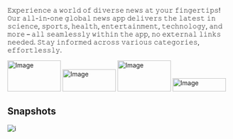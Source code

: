 
𝙴𝚡𝚙𝚎𝚛𝚒𝚎𝚗𝚌𝚎 𝚊 𝚠𝚘𝚛𝚕𝚍 𝚘𝚏 𝚍𝚒𝚟𝚎𝚛𝚜𝚎 𝚗𝚎𝚠𝚜 𝚊𝚝 𝚢𝚘𝚞𝚛 𝚏𝚒𝚗𝚐𝚎𝚛𝚝𝚒𝚙𝚜! 𝙾𝚞𝚛 𝚊𝚕𝚕-𝚒𝚗-𝚘𝚗𝚎 𝚐𝚕𝚘𝚋𝚊𝚕 𝚗𝚎𝚠𝚜 𝚊𝚙𝚙 𝚍𝚎𝚕𝚒𝚟𝚎𝚛𝚜 𝚝𝚑𝚎 𝚕𝚊𝚝𝚎𝚜𝚝 𝚒𝚗 𝚜𝚌𝚒𝚎𝚗𝚌𝚎, 𝚜𝚙𝚘𝚛𝚝𝚜, 𝚑𝚎𝚊𝚕𝚝𝚑, 𝚎𝚗𝚝𝚎𝚛𝚝𝚊𝚒𝚗𝚖𝚎𝚗𝚝, 𝚝𝚎𝚌𝚑𝚗𝚘𝚕𝚘𝚐𝚢, 𝚊𝚗𝚍 𝚖𝚘𝚛𝚎 – 𝚊𝚕𝚕 𝚜𝚎𝚊𝚖𝚕𝚎𝚜𝚜𝚕𝚢 𝚠𝚒𝚝𝚑𝚒𝚗 𝚝𝚑𝚎 𝚊𝚙𝚙,
𝚗𝚘 𝚎𝚡𝚝𝚎𝚛𝚗𝚊𝚕 𝚕𝚒𝚗𝚔𝚜 𝚗𝚎𝚎𝚍𝚎𝚍. 𝚂𝚝𝚊𝚢 𝚒𝚗𝚏𝚘𝚛𝚖𝚎𝚍 𝚊𝚌𝚛𝚘𝚜𝚜 𝚟𝚊𝚛𝚒𝚘𝚞𝚜 𝚌𝚊𝚝𝚎𝚐𝚘𝚛𝚒𝚎𝚜, 𝚎𝚏𝚏𝚘𝚛𝚝𝚕𝚎𝚜𝚜𝚕𝚢.



<!-- HTML to resize the image -->
<img src="https://github.com/Mohitraj27/NewsRoom/assets/87956374/500c7b88-b3cc-46ac-b379-42cee8dc922c" alt="Image" width="120" height="70">
<img src ="https://github.com/Mohitraj27/NewsRoom/assets/87956374/e283072f-25d4-49ba-aa1e-2ef04d9db182" alt="Image" width ="120" height="50">
<img src="https://github.com/Mohitraj27/NewsRoom/assets/87956374/ddd68c1a-99bb-4162-a0f8-b1eacf93c184" alt="Image" width="120" height="70">
<img src="https://github.com/Mohitraj27/NewsRoom/assets/87956374/675a4f22-6097-454f-b2ca-4750084a90d0" alt="Image" width="120" height="30">


## Snapshots
![i](https://github.com/Mohitraj27/NewsRoom/assets/87956374/303088f1-72d4-45d8-ab62-7feb6bb48a5f)
